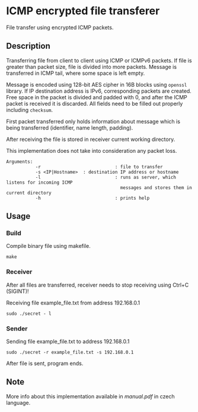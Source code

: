 # ICMP encrypted file transferer

File transfer using encrypted ICMP packets.


## Description 

Transferring file from client to client using ICMP or ICMPv6 packets. 
If file is greater than packet size, file is divided into more packets.
Message is transferred in ICMP tail, where some space is left empty. 

Message is encoded using 128-bit AES cipher in 16B blocks using `openssl` library. 
If IP destination address is IPv6, corresponding packets are created. Free space in the packet is divided and padded with 0, and after the ICMP packet is received it is discarded. All fields need to be filled out properly including  `checksum`. 

First packet transferred only holds information about message which is being transferred (identifier, name length, padding).

After receiving the file is stored in receiver current working directory. 

This implementation does not take into consideration any packet loss. 

```
Arguments:
           -r                            : file to transfer 
           -s <IP|Hostname>  : destination IP address or hostname 
           -l                            : runs as server, which listens for incoming ICMP
                                           messages and stores them in current directory
           -h                            : prints help
```
## Usage

### Build

Compile binary file using makefile.

    make

### Receiver

After all files are transferred, receiver needs to stop receiving using Ctrl+C (SIGINT)!

Receiving file example_file.txt from address 192.168.0.1

    sudo ./secret - l 

### Sender 

Sending file example_file.txt to address 192.168.0.1

    sudo ./secret -r example_file.txt -s 192.168.0.1

After file is sent, program ends. 

## Note

More info about this implementation available in *manual.pdf* in czech language. 

